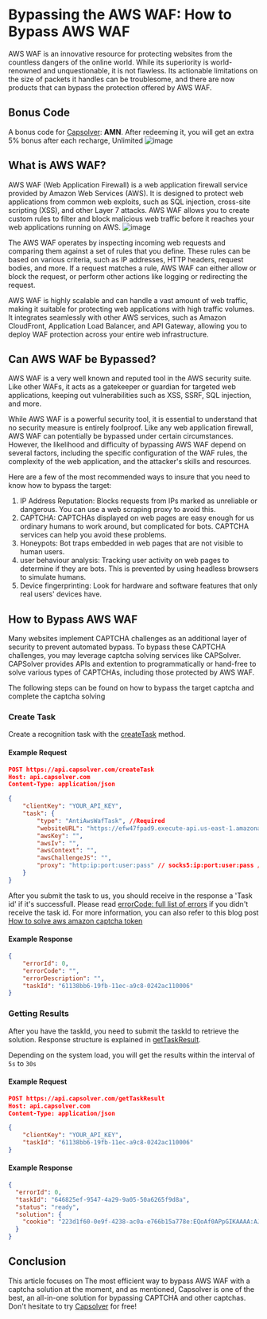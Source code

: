 # Bypassing the AWS WAF: How to Bypass AWS WAF   
  
AWS WAF is an innovative resource for protecting websites from the countless dangers of the online world. While its superiority is world-renowned and unquestionable, it is not flawless. Its actionable limitations on the size of packets it handles can be troublesome, and there are now products that can bypass the protection offered by AWS WAF.
## Bonus Code
 A bonus code for [Capsolver](https://www.capsolver.com/): **AMN**. After redeeming it, you will get an extra 5% bonus after each recharge, Unlimited
 ![image](https://github.com/aferapi/aws-captcha-solver/assets/163506214/c73c3063-d139-4b0b-9b58-db6bafe14f43)

## What is AWS WAF?
AWS WAF (Web Application Firewall) is a web application firewall service provided by Amazon Web Services (AWS). It is designed to protect web applications from common web exploits, such as SQL injection, cross-site scripting (XSS), and other Layer 7 attacks. AWS WAF allows you to create custom rules to filter and block malicious web traffic before it reaches your web applications running on AWS.
![image](https://github.com/aferapi/aws-captcha-solver/assets/163506214/3af38557-d354-4e7c-ae7f-be5662dbbae3)

The AWS WAF operates by inspecting incoming web requests and comparing them against a set of rules that you define. These rules can be based on various criteria, such as IP addresses, HTTP headers, request bodies, and more. If a request matches a rule, AWS WAF can either allow or block the request, or perform other actions like logging or redirecting the request.

AWS WAF is highly scalable and can handle a vast amount of web traffic, making it suitable for protecting web applications with high traffic volumes. It integrates seamlessly with other AWS services, such as Amazon CloudFront, Application Load Balancer, and API Gateway, allowing you to deploy WAF protection across your entire web infrastructure.

## Can AWS WAF be Bypassed?
AWS WAF is a very well known and reputed tool in the AWS security suite. Like other WAFs, it acts as a gatekeeper or guardian for targeted web applications, keeping out vulnerabilities such as XSS, SSRF, SQL injection, and more.

While AWS WAF is a powerful security tool, it is essential to understand that no security measure is entirely foolproof. Like any web application firewall, AWS WAF can potentially be bypassed under certain circumstances. However, the likelihood and difficulty of bypassing AWS WAF depend on several factors, including the specific configuration of the WAF rules, the complexity of the web application, and the attacker's skills and resources.

Here are a few of the most recommended ways to insure that you need to know how to bypass the target:

1. IP Address Reputation: Blocks requests from IPs marked as unreliable or dangerous. You can use a web scraping proxy to avoid this.
2. CAPTCHA: CAPTCHAs displayed on web pages are easy enough for us ordinary humans to work around, but complicated for bots. CAPTCHA services can help you avoid these problems.
3. Honeypots: Bot traps embedded in web pages that are not visible to human users.
4. user behaviour analysis: Tracking user activity on web pages to determine if they are bots. This is prevented by using headless browsers to simulate humans.
5. Device fingerprinting: Look for hardware and software features that only real users' devices have.

## How to Bypass AWS WAF   
Many websites implement CAPTCHA challenges as an additional layer of security to prevent automated bypass. To bypass these CAPTCHA challenges, you may leverage captcha solving services like CAPSolver. CAPSolver provides APIs and extention to programmatically or hand-free to solve various types of CAPTCHAs, including those protected by AWS WAF.

The following steps can be found on how to bypass the target captcha and complete the captcha solving

### Create Task

Create a recognition task with the [createTask](../api-createtask.md) method.
#### Example Request

``` json
POST https://api.capsolver.com/createTask
Host: api.capsolver.com
Content-Type: application/json

{
    "clientKey": "YOUR_API_KEY",
    "task": {
        "type": "AntiAwsWafTask", //Required
        "websiteURL": "https://efw47fpad9.execute-api.us-east-1.amazonaws.com/latest", //Required
        "awsKey": "",
        "awsIv": "",
        "awsContext": "",
        "awsChallengeJS": "",
        "proxy": "http:ip:port:user:pass" // socks5:ip:port:user:pass // Optional
    }
}
```

After you submit the task to us, you should receive in the response a 'Task id' if it's successfull. Please
read [errorCode: full list of errors](../api-createtask.md) if you didn't receive the task id. For more information, you can
also refer to this blog post [How to solve aws amazon captcha token](https://www.capsolver.com/blog/All/how-to-solve-aws-amazon-captcha-token)

#### Example Response

``` json
{
    "errorId": 0,
    "errorCode": "",
    "errorDescription": "",
    "taskId": "61138bb6-19fb-11ec-a9c8-0242ac110006"
}
```

### Getting Results

After you have the taskId, you need to submit the taskId to retrieve the solution. Response structure is explained
in [getTaskResult](../api-gettaskresult.md).

Depending on the system load, you will get the results within the interval of `5s` to `30s`

#### Example Request

``` json
POST https://api.capsolver.com/getTaskResult
Host: api.capsolver.com
Content-Type: application/json

{
    "clientKey": "YOUR_API_KEY",
    "taskId": "61138bb6-19fb-11ec-a9c8-0242ac110006"
}
```

#### Example Response

```json
{
  "errorId": 0,
  "taskId": "646825ef-9547-4a29-9a05-50a6265f9d8a",
  "status": "ready",
  "solution": {
    "cookie": "223d1f60-0e9f-4238-ac0a-e766b15a778e:EQoAf0APpGIKAAAA:AJam3OWpff1VgKIJxH4lGMMHxPVQ0q0R3CNtgcMbR4VvnIBSpgt1Otbax4kuqrgkEp0nFKanO5oPtwt9+Butf7lt0JNe4rZQwZ5IrEnkXvyeZQPaCFshHOISAFLTX7AWHldEXFlZEg7DjIc="
  }
}
```
## Conclusion
This article focuses on The most efficient way to bypass AWS WAF with a captcha solution at the moment, and as mentioned, Capsolver is one of the best, an all-in-one solution for bypassing CAPTCHA and other captchas. Don't hesitate to try [Capsolver](https://t.me/capsolver_trial_bot) for free!



